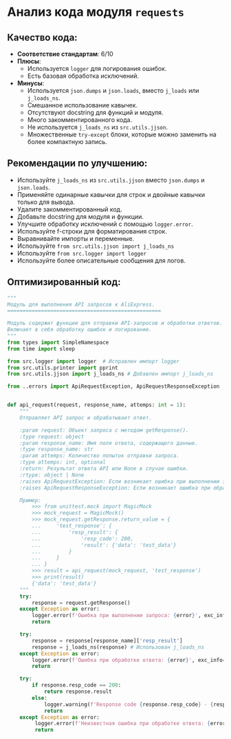 # Анализ кода модуля `requests`

## Качество кода:

- **Соответствие стандартам**: 6/10
- **Плюсы**:
    - Используется `logger` для логирования ошибок.
    - Есть базовая обработка исключений.
- **Минусы**:
    -  Используется `json.dumps` и `json.loads`,  вместо `j_loads` или `j_loads_ns`.
    -  Смешанное использование кавычек.
    -  Отсутствуют docstring для функций и модуля.
    -  Много закомментированного кода.
    -  Не используется `j_loads_ns` из `src.utils.jjson`.
    -  Множественные `try-except` блоки, которые можно заменить на более компактную запись.

## Рекомендации по улучшению:

-  Используйте `j_loads_ns` из `src.utils.jjson` вместо `json.dumps` и `json.loads`.
-  Применяйте одинарные кавычки для строк и двойные кавычки только для вывода.
-  Удалите закомментированный код.
-  Добавьте docstring для модуля и функции.
-  Улучшите обработку исключений с помощью `logger.error`.
-  Используйте f-строки для форматирования строк.
-  Выравнивайте импорты и переменные.
-  Используйте `from src.utils.jjson import j_loads_ns`
-  Используйте `from src.logger import logger`
-  Используйте более описательные сообщения для логов.

## Оптимизированный код:

```python
"""
Модуль для выполнения API запросов к AliExpress.
==================================================

Модуль содержит функции для отправки API-запросов и обработки ответов.
Включает в себя обработку ошибок и логирование.
"""
from types import SimpleNamespace
from time import sleep

from src.logger import logger  # Исправлен импорт logger
from src.utils.printer import pprint
from src.utils.jjson import j_loads_ns # Добавлен импорт j_loads_ns

from ..errors import ApiRequestException, ApiRequestResponseException


def api_request(request, response_name, attemps: int = 1):
    """
    Отправляет API запрос и обрабатывает ответ.

    :param request: Объект запроса с методом getResponse().
    :type request: object
    :param response_name: Имя поля ответа, содержащего данные.
    :type response_name: str
    :param attemps: Количество попыток отправки запроса.
    :type attemps: int, optional
    :return: Результат ответа API или None в случае ошибки.
    :rtype: object | None
    :raises ApiRequestException: Если возникает ошибка при выполнении запроса.
    :raises ApiRequestResponseException: Если возникает ошибка при обработке ответа.

    Пример:
        >>> from unittest.mock import MagicMock
        >>> mock_request = MagicMock()
        >>> mock_request.getResponse.return_value = {
        ...     'test_response': {
        ...         'resp_result': {
        ...             'resp_code': 200,
        ...             'result': {'data': 'test_data'}
        ...         }
        ...     }
        ... }
        >>> result = api_request(mock_request, 'test_response')
        >>> print(result)
        {'data': 'test_data'}
    """
    try:
        response = request.getResponse()
    except Exception as error:
        logger.error(f'Ошибка при выполнении запроса: {error}', exc_info=True)  # Улучшено сообщение об ошибке
        return

    try:
        response = response[response_name]['resp_result']
        response = j_loads_ns(response) # Использован j_loads_ns
    except Exception as error:
        logger.error(f'Ошибка при обработке ответа: {error}', exc_info=True) # Улучшено сообщение об ошибке
        return

    try:
        if response.resp_code == 200:
            return response.result
        else:
            logger.warning(f'Response code {response.resp_code} - {response.resp_msg}', exc_info=True) # Улучшено сообщение об ошибке
            return
    except Exception as error:
         logger.error(f'Неизвестная ошибка при обработке ответа: {error}', exc_info=True)  # Улучшено сообщение об ошибке
         return